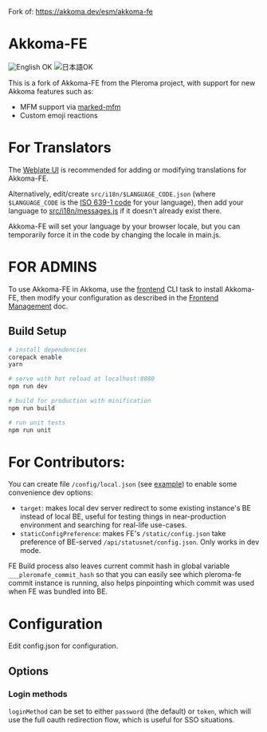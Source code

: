 Fork of: https://akkoma.dev/esm/akkoma-fe
# Akkoma-FE

![English OK](https://img.shields.io/badge/English-OK-blueviolet) ![日本語OK](https://img.shields.io/badge/%E6%97%A5%E6%9C%AC%E8%AA%9E-OK-blueviolet)

This is a fork of Akkoma-FE from the Pleroma project, with support for new Akkoma features such as:
- MFM support via [marked-mfm](https://akkoma.dev/sfr/marked-mfm)
- Custom emoji reactions

# For Translators

The [Weblate UI](https://translate.akkoma.dev/projects/akkoma/pleroma-fe/) is recommended for adding or modifying translations for Akkoma-FE.

Alternatively, edit/create `src/i18n/$LANGUAGE_CODE.json` (where `$LANGUAGE_CODE` is the [ISO 639-1 code](https://en.wikipedia.org/wiki/List_of_ISO_639-1_codes) for your language), then add your language to [src/i18n/messages.js](https://akkoma.dev/AkkomaGang/pleroma-fe/src/branch/develop/src/i18n/messages.js) if it doesn't already exist there.

Akkoma-FE will set your language by your browser locale, but you can temporarily force it in the code by changing the locale in main.js.

# FOR ADMINS

To use Akkoma-FE in Akkoma, use the [frontend](https://docs.akkoma.dev/stable/administration/CLI_tasks/frontend/) CLI task to install Akkoma-FE, then modify your configuration as described in the [Frontend Management](https://docs.akkoma.dev/stable/configuration/frontend_management/) doc.

## Build Setup

``` bash
# install dependencies
corepack enable
yarn

# serve with hot reload at localhost:8080
npm run dev

# build for production with minification
npm run build

# run unit tests
npm run unit
```

# For Contributors:

You can create file `/config/local.json` (see [example](https://akkoma.dev/AkkomaGang/akkoma-fe/src/branch/develop/config/local.example.json)) to enable some convenience dev options:

* `target`: makes local dev server redirect to some existing instance's BE instead of local BE, useful for testing things in near-production environment and searching for real-life use-cases.
* `staticConfigPreference`: makes FE's `/static/config.json` take preference of BE-served `/api/statusnet/config.json`. Only works in dev mode.

FE Build process also leaves current commit hash in global variable `___pleromafe_commit_hash` so that you can easily see which pleroma-fe commit instance is running, also helps pinpointing which commit was used when FE was bundled into BE.

# Configuration

Edit config.json for configuration.

## Options

### Login methods

```loginMethod``` can be set to either ```password``` (the default) or ```token```, which will use the full oauth redirection flow, which is useful for SSO situations.
